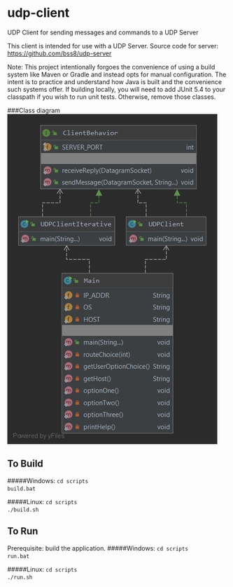 # udp-client
UDP Client for sending messages and commands to a UDP Server

This client is intended for use with a UDP Server. 
Source code for server: https://github.com/bss8/udp-server 

Note: This project intentionally forgoes the convenience of using a build system like Maven 
or Gradle and instead opts for manual configuration. The intent is to practice and understand 
how Java is built and the convenience such systems offer. If building locally, you will 
need to add JUnit 5.4 to your classpath if you wish to run unit tests. Otherwise, remove those 
classes. 

###Class diagram
![UDP Client class diagram](src/main/resources/img/UDPClient.png)

## To Build
#####Windows: 
`cd scripts`    
`build.bat`

#####Linux: 
`cd scripts`    
`./build.sh`

## To Run
Prerequisite: build the application. 
#####Windows: 
`cd scripts`    
`run.bat`

#####Linux: 
`cd scripts`    
`./run.sh`